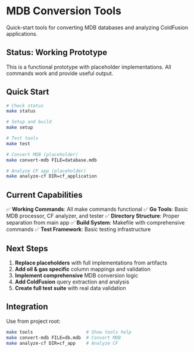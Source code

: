 # MDB Conversion Tools

Quick-start tools for converting MDB databases and analyzing ColdFusion applications.

## Status: Working Prototype

This is a functional prototype with placeholder implementations. All commands work and provide useful output.

## Quick Start

```bash
# Check status
make status

# Setup and build
make setup

# Test tools
make test

# Convert MDB (placeholder)
make convert-mdb FILE=database.mdb

# Analyze CF app (placeholder)
make analyze-cf DIR=cf_application
```

## Current Capabilities

✅ **Working Commands**: All make commands functional
✅ **Go Tools**: Basic MDB processor, CF analyzer, and tester
✅ **Directory Structure**: Proper separation from main app
✅ **Build System**: Makefile with comprehensive commands
✅ **Test Framework**: Basic testing infrastructure

## Next Steps

1. **Replace placeholders** with full implementations from artifacts
2. **Add oil & gas specific** column mappings and validation
3. **Implement comprehensive** MDB conversion logic
4. **Add ColdFusion** query extraction and analysis
5. **Create full test suite** with real data validation

## Integration

Use from project root:
```bash
make tools                    # Show tools help
make convert-mdb FILE=db.mdb  # Convert MDB
make analyze-cf DIR=cf_app    # Analyze CF
```
